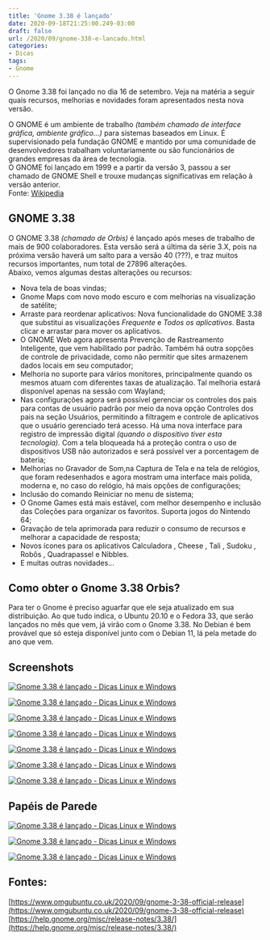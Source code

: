 ```yaml
---
title: 'Gnome 3.38 é lançado'
date: 2020-09-18T21:25:00.249-03:00
draft: false
url: /2020/09/gnome-338-e-lancado.html
categories: 
- Dicas
tags:
- Gnome
---
```


O Gnome 3.38 foi lançado no dia 16 de setembro. Veja na matéria a seguir quais recursos, melhorias e novidades foram apresentados nesta nova versão.


O GNOME é um ambiente de trabalho _(também chamado de interface gráfica, ambiente gráfico...)_ para sistemas baseados em Linux. É supervisionado pela fundação GNOME e mantido por uma comunidade de desenvolvedores trabalham voluntariamente ou são funcionários de grandes empresas da área de tecnologia.  
O GNOME foi lançado em 1999 e a partir da versão 3, passou a ser chamado de GNOME Shell e trouxe mudanças significativas em relação à versão anterior.  
Fonte: [Wikipedia](https://pt.wikipedia.org/wiki/GNOME)  
  

## GNOME 3.38

  
O GNOME 3.38 _(chamado de Orbis)_ é lançado após meses de trabalho de mais de 900 colaboradores. Esta versão será a última da série 3.X, pois na próxima versão haverá um salto para a versão 40 (???), e traz muitos recursos importantes, num total de 27896 alterações.  
Abaixo, vemos algumas destas alterações ou recursos:  

*   Nova tela de boas vindas;
*   Gnome Maps com novo modo escuro e com melhorias na visualização de satélite;
*   Arraste para reordenar aplicativos: Nova funcionalidade do GNOME 3.38 que substitui as visualizações _Frequente_ e _Todos os aplicativos_. Basta clicar e arrastar para mover os aplicativos.
*   O GNOME Web agora apresenta Prevenção de Rastreamento Inteligente, que vem habilitado por padrão. Também há outra sopções de controle de privacidade, como não permitir que sites armazenem dados locais em seu computador;
*   Melhoria no suporte para vários monitores, principalmente quando os mesmos atuam com diferentes taxas de atualização. Tal melhoria estará disponível apenas na sessão com Wayland;
*   Nas configurações agora será possível gerenciar os controles dos pais para contas de usuário padrão por meio da nova opção Controles dos pais na seção Usuários, permitindo a filtragem e controle de aplicativos que o usuário gerenciado terá acesso. Há uma nova interface para registro de impressão digital _(quando o dispositivo tiver esta tecnologia)._ Com a tela bloqueada há a proteção contra o uso de dispositivos USB não autorizados e será possível ver a porcentagem de bateria;
*   Melhorias no Gravador de Som,na Captura de Tela e na tela de relógios, que foram redesenhados e agora mostram uma interface mais polida, moderna e, no caso do relógio, há mais opções de configurações;
*   Inclusão do comando Reiniciar no menu de sistema;
*   O Gnome Games está mais estável, com melhor desempenho e inclusão das Coleções para organizar os favoritos. Suporta jogos do Nintendo 64;
*   Gravação de tela aprimorada para reduzir o consumo de recursos e melhorar a capacidade de resposta;
*   Novos ícones para os aplicativos Calculadora , Cheese , Tali , Sudoku , Robôs , Quadrapassel e Nibbles.
*   E muitas outras novidades...

## Como obter o Gnome 3.38 Orbis?

  
Para ter o Gnome é preciso aguarfar que ele seja atualizado em sua distribuição. Ao que tudo indica, o Ubuntu 20.10 e o Fedora 33, que serão lançados no mês que vem, já virão com o Gnome 3.38. No Debian é bem provável que só esteja disponível junto com o Debian 11, lá pela metade do ano que vem.  
  

## Screenshots

[![Gnome 3.38 é lançado - Dicas Linux e Windows](https://1.bp.blogspot.com/-lPzoEZRmh6c/X2WCtzeuvMI/AAAAAAAAQFc/BMaei9_mmBQWetVPnY6RWOgX5HTSgDeAACNcBGAsYHQ/s600/maps.png "Gnome 3.38 é lançado - Dicas Linux e Windows")](https://1.bp.blogspot.com/-lPzoEZRmh6c/X2WCtzeuvMI/AAAAAAAAQFc/BMaei9_mmBQWetVPnY6RWOgX5HTSgDeAACNcBGAsYHQ/s940/maps.png)

[![Gnome 3.38 é lançado - Dicas Linux e Windows](https://1.bp.blogspot.com/-gZJ_TOopuQI/X2WCu1pRTnI/AAAAAAAAQFg/-1uWQOWhL64j2N2hYMoou29PH5QKJoMwQCNcBGAsYHQ/s600/screenshot-and-sound-recorder.png "Gnome 3.38 é lançado - Dicas Linux e Windows")](https://1.bp.blogspot.com/-gZJ_TOopuQI/X2WCu1pRTnI/AAAAAAAAQFg/-1uWQOWhL64j2N2hYMoou29PH5QKJoMwQCNcBGAsYHQ/s940/screenshot-and-sound-recorder.png)

[![Gnome 3.38 é lançado - Dicas Linux e Windows](https://1.bp.blogspot.com/-JkH-vo7h-GQ/X2WCvctzXjI/AAAAAAAAQFk/esryRRXPwDYwzUJym3QwGQtl92X8ICTCgCNcBGAsYHQ/s600/welcome-tour.png "Gnome 3.38 é lançado - Dicas Linux e Windows")](https://1.bp.blogspot.com/-JkH-vo7h-GQ/X2WCvctzXjI/AAAAAAAAQFk/esryRRXPwDYwzUJym3QwGQtl92X8ICTCgCNcBGAsYHQ/s939/welcome-tour.png)

[![Gnome 3.38 é lançado - Dicas Linux e Windows](https://1.bp.blogspot.com/-V3Cn35-X6f8/X2WCt0Z1fEI/AAAAAAAAQFY/oKTeAJaX9zUQV4RikEfXPR5amRm-_NpnwCNcBGAsYHQ/s600/games-collection.png "Gnome 3.38 é lançado - Dicas Linux e Windows")](https://1.bp.blogspot.com/-V3Cn35-X6f8/X2WCt0Z1fEI/AAAAAAAAQFY/oKTeAJaX9zUQV4RikEfXPR5amRm-_NpnwCNcBGAsYHQ/s940/games-collection.png)

[![Gnome 3.38 é lançado - Dicas Linux e Windows](https://1.bp.blogspot.com/-CvTnqcWMUfU/X2WCtzMA0YI/AAAAAAAAQFw/7N_tjPeGRD0KCtjtqjGYrhhd6tnqKQTQwCPcBGAYYCw/s600/epiphany.png "Gnome 3.38 é lançado - Dicas Linux e Windows")](https://1.bp.blogspot.com/-CvTnqcWMUfU/X2WCtzMA0YI/AAAAAAAAQFw/7N_tjPeGRD0KCtjtqjGYrhhd6tnqKQTQwCPcBGAYYCw/s940/epiphany.png)

[![Gnome 3.38 é lançado - Dicas Linux e Windows](https://1.bp.blogspot.com/-OdOuvhvhEEI/X2WE0SyORxI/AAAAAAAAQGI/VPgdF1wUqEQjQ22pJmV9-ctpKN8fAX4XgCNcBGAsYHQ/s600/gnome-3.38-restart-menu.jpg "Gnome 3.38 é lançado - Dicas Linux e Windows")](https://1.bp.blogspot.com/-OdOuvhvhEEI/X2WE0SyORxI/AAAAAAAAQGI/VPgdF1wUqEQjQ22pJmV9-ctpKN8fAX4XgCNcBGAsYHQ/s1000/gnome-3.38-restart-menu.jpg)

[![Gnome 3.38 é lançado - Dicas Linux e Windows](https://1.bp.blogspot.com/-5Z9KgqJqmvo/X2WEzRN6YxI/AAAAAAAAQGA/IE3JgvLD6MYN8yaqZ6cN-HkbfInkvddwgCNcBGAsYHQ/s600/GNOME-3.38-screenshot-2.jpg "Gnome 3.38 é lançado - Dicas Linux e Windows")](https://1.bp.blogspot.com/-5Z9KgqJqmvo/X2WEzRN6YxI/AAAAAAAAQGA/IE3JgvLD6MYN8yaqZ6cN-HkbfInkvddwgCNcBGAsYHQ/s1920/GNOME-3.38-screenshot-2.jpg)

## Papéis de Parede

[![Gnome 3.38 é lançado - Dicas Linux e Windows](https://1.bp.blogspot.com/-nZX0n0xe2wQ/X2WEzSLDjdI/AAAAAAAAQF8/Qn0Ehm7VmOEgHi8XZkIessFGeIEKAJnawCNcBGAsYHQ/s600/3.38-adwaita-morning-UPDATE.jpg "Gnome 3.38 é lançado - Dicas Linux e Windows")](https://1.bp.blogspot.com/-nZX0n0xe2wQ/X2WEzSLDjdI/AAAAAAAAQF8/Qn0Ehm7VmOEgHi8XZkIessFGeIEKAJnawCNcBGAsYHQ/s1280/3.38-adwaita-morning-UPDATE.jpg)

[![Gnome 3.38 é lançado - Dicas Linux e Windows](https://1.bp.blogspot.com/-esESW4K4Mlk/X2WEzTzNeBI/AAAAAAAAQF4/BW4O-O7_kmQWFf_j1jdw731Qq4ql-X4EgCNcBGAsYHQ/s600/adwaita-day.jpg "Gnome 3.38 é lançado - Dicas Linux e Windows")](https://1.bp.blogspot.com/-esESW4K4Mlk/X2WEzTzNeBI/AAAAAAAAQF4/BW4O-O7_kmQWFf_j1jdw731Qq4ql-X4EgCNcBGAsYHQ/s2560/adwaita-day.jpg)

[![Gnome 3.38 é lançado - Dicas Linux e Windows](https://1.bp.blogspot.com/-bO935RVxbmE/X2WE0aVqA4I/AAAAAAAAQGE/syNrpslpjDQYiipbsxcf1L0TbwmV8x_6gCNcBGAsYHQ/s600/adwaita-night.jpg "Gnome 3.38 é lançado - Dicas Linux e Windows")](https://1.bp.blogspot.com/-bO935RVxbmE/X2WE0aVqA4I/AAAAAAAAQGE/syNrpslpjDQYiipbsxcf1L0TbwmV8x_6gCNcBGAsYHQ/s2560/adwaita-night.jpg)

## Fontes:

[https://www.omgubuntu.co.uk/2020/09/gnome-3-38-official-release](https://www.omgubuntu.co.uk/2020/09/gnome-3-38-official-release)  
[https://help.gnome.org/misc/release-notes/3.38/](https://help.gnome.org/misc/release-notes/3.38/)
